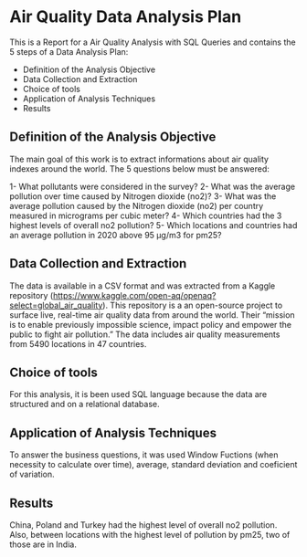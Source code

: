 # Air Quality Data Analysis Plan

This is a Report for a Air Quality Analysis with SQL Queries and contains the 5 steps of a Data Analysis Plan: 
* Definition of the Analysis Objective
* Data Collection and Extraction
* Choice of tools
* Application of Analysis Techniques
* Results


## Definition of the Analysis Objective

The main goal of this work is to extract informations about air quality indexes around the world. The 5 questions below must be answered:

1- What pollutants were considered in the survey?
2- What was the average pollution over time caused by Nitrogen dioxide (no2)?
3- What was the average pollution caused by the Nitrogen dioxide (no2) per country measured in micrograms per cubic meter?
4- Which countries had the 3 highest levels of overall no2 pollution?
5- Which locations and countries had an average pollution in 2020 above 95 µg/m3 for pm25?

## Data Collection and Extraction

The data is available in a CSV format and was extracted from a Kaggle repository (https://www.kaggle.com/open-aq/openaq?select=global_air_quality). This repository is a an open-source project to surface live, real-time air quality data from around the world. Their “mission is to enable previously impossible science, impact policy and empower the public to fight air pollution.” The data includes air quality measurements from 5490 locations in 47 countries.

## Choice of tools

For this analysis, it is been used SQL language because the data are structured and on a relational database.

## Application of Analysis Techniques

To answer the business questions, it was used Window Fuctions (when necessity to calculate over time), average, standard deviation and coeficient of variation.

## Results

China, Poland and Turkey had the highest level of overall no2 pollution. Also, between locations with the highest level of pollution by pm25, two of those are in India.

